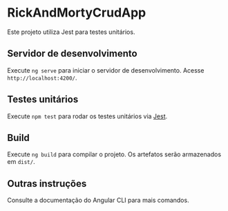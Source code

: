 # RickAndMortyCrudApp

Este projeto utiliza Jest para testes unitários.

## Servidor de desenvolvimento

Execute `ng serve` para iniciar o servidor de desenvolvimento. Acesse `http://localhost:4200/`.

## Testes unitários

Execute `npm test` para rodar os testes unitários via [Jest](https://jestjs.io/).

## Build

Execute `ng build` para compilar o projeto. Os artefatos serão armazenados em `dist/`.

## Outras instruções

Consulte a documentação do Angular CLI para mais comandos.

